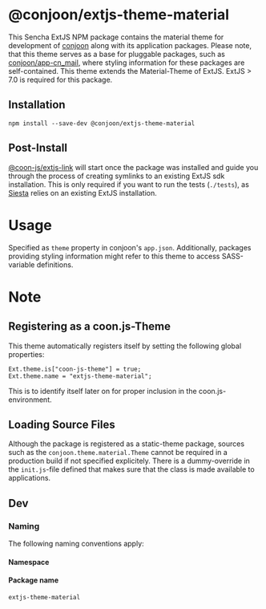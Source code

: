 # @conjoon/extjs-theme-material  
This Sencha ExtJS NPM package contains the material theme for development of [conjoon](https://github.com/conjoon) along
with its application packages.
Please note, that this theme serves as a base for pluggable packages, such as 
[conjoon/app-cn_mail](https://github.com/conjoon/app-cn_mail), where styling information for these 
packages are self-contained.
This theme extends the Material-Theme of ExtJS. ExtJS > 7.0 is required for this package. 

## Installation
```
npm install --save-dev @conjoon/extjs-theme-material
```

## Post-Install
[@coon-js/extjs-link](https://npmjs.org/coon-js/extjs-link) will start once the package was installed and guide you
through the process of creating symlinks to an existing ExtJS sdk installation.
This is only required if you want to run the tests (`./tests`), as [Siesta](https//npmjs.org/siesta-lite) relies on
an existing ExtJS installation.

# Usage
Specified as ```theme``` property in conjoon's ```app.json```.
Additionally, packages providing styling information might refer to this theme
to access SASS-variable definitions.

# Note
## Registering as a coon.js-Theme
This theme automatically registers itself by setting the following global properties:
```
Ext.theme.is["coon-js-theme"] = true;
Ext.theme.name = "extjs-theme-material";
```
This is to identify itself later on for proper inclusion in the coon.js-environment.

## Loading Source Files
Although the package is registered as a static-theme package, sources such as the ```conjoon.theme.material.Theme```
cannot be required in a production build if not specified explicitely. There is a dummy-override in the ```init.js```-file
defined that makes sure that the class is made available to applications.

## Dev
### Naming
The following naming conventions apply:

#### Namespace
#### Package name
`extjs-theme-material`

